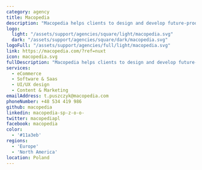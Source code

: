 ```yaml
---
category: agency
title: Macopedia
description: "Macopedia helps clients to design and develop future-proof, significant and secure digital products that are centered around users’ needs and fulfill clients’ business goals."
logo: 
  light: "/assets/support/agencies/square/light/macopedia.svg"
  dark: "/assets/support/agencies/square/dark/macopedia.svg"
logoFull: "/assets/support/agencies/full/light/macopedia.svg"
link: https://macopedia.com/?ref=nuxt
icon: macopedia.svg
fullDescription: "Macopedia helps clients to design and develop future-proof, significant and secure digital products that are centered around users’ needs and fulfill clients’ business goals."
services:
  - eCommerce
  - Software & Saas
  - UI/UX design
  - Content & Marketing
emailAddress: t.puszczyk@macopedia.com
phoneNumber: +48 534 419 986
github: macopedia
linkedin: macopedia-sp-z-o-o-
twitter: macopediapl
facebook: macopedia
color:
  - '#11a3eb'
regions:
  - 'Europe'
  - 'North America'
location: Poland
---
```

